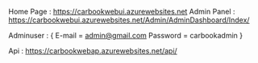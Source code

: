 Home Page : https://carbookwebui.azurewebsites.net
Admin Panel : https://carbookwebui.azurewebsites.net/Admin/AdminDashboard/Index/

Adminuser : {
    E-mail = admin@gmail.com
    Password = carbookadmin
}

Api : https://carbookwebap.azurewebsites.net/api/
